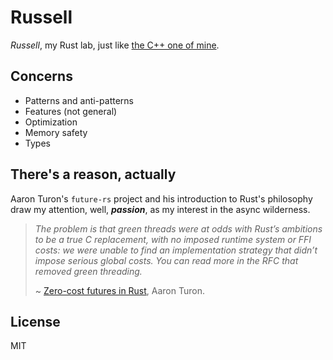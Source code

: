 # Russell

*Russell*, my Rust lab, just like
[the C++ one of mine](https://github.com/anqurvanillapy/cppl).

## Concerns

* Patterns and anti-patterns
* Features (not general)
* Optimization
* Memory safety
* Types

## There's a reason, actually

Aaron Turon's `future-rs` project and his introduction to Rust's philosophy
draw my attention, well, ***passion***, as my interest in the async wilderness.

> *The problem is that green threads were at odds with Rust’s ambitions to be a
> true C replacement, with no imposed runtime system or FFI costs: we were
> unable to find an implementation strategy that didn’t impose serious global
> costs. You can read more in the RFC that removed green threading.*
>
> ~ [Zero-cost futures in Rust](http://aturon.github.io/blog/2016/08/11/futures/),
> Aaron Turon.

## License

MIT
